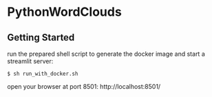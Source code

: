 # PythonWordClouds

## Getting Started

run the prepared shell script to generate the docker image and start a streamlit server:

```
$ sh run_with_docker.sh
```

open your browser at port 8501: http://localhost:8501/